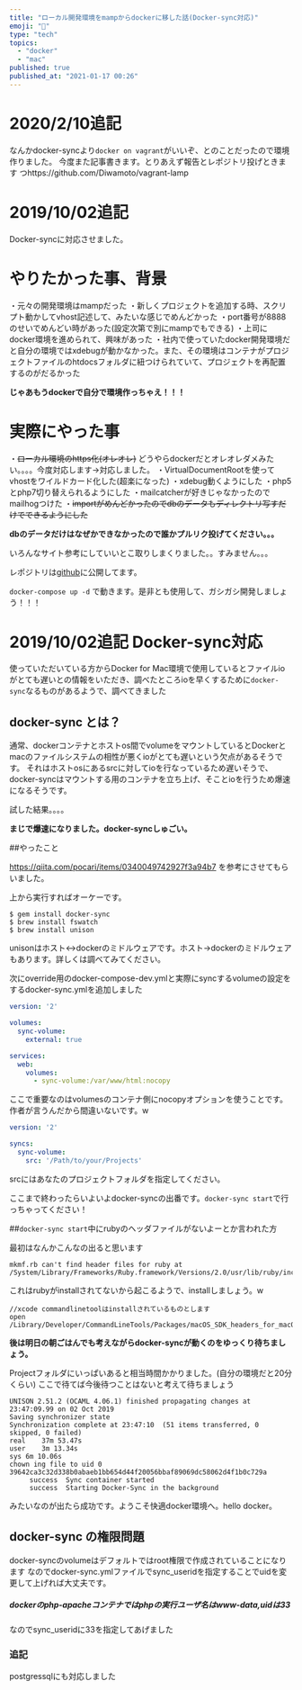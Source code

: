 ```yaml
---
title: "ローカル開発環境をmampからdockerに移した話(Docker-sync対応)"
emoji: "🤖"
type: "tech"
topics:
  - "docker"
  - "mac"
published: true
published_at: "2021-01-17 00:26"
---
```


# 2020/2/10追記
なんかdocker-syncより`docker on vagrant`がいいぞ、とのことだったので環境作りました。
今度また記事書きます。とりあえず報告とレポジトリ投げときます
つhttps://github.com/Diwamoto/vagrant-lamp

# 2019/10/02追記
Docker-syncに対応させました。


# やりたかった事、背景
・元々の開発環境はmampだった
・新しくプロジェクトを追加する時、スクリプト動かしてvhost記述して、みたいな感じでめんどかった
・port番号が8888のせいでめんどい時があった(設定次第で別にmampでもできる)
・上司にdocker環境を進められて、興味があった
・社内で使っていたdocker開発環境だと自分の環境ではxdebugが動かなかった。また、その環境はコンテナがプロジェクトファイルのhtdocsフォルダに紐つけられていて、プロジェクトを再配置するのがだるかった

**じゃあもうdockerで自分で環境作っちゃえ！！！**

# 実際にやった事
・~~ローカル環境のhttps化(オレオレ)~~ どうやらdockerだとオレオレダメみたい。。。。今度対応します->対応しました。
・VirtualDocumentRootを使ってvhostをワイルドカード化した(超楽になった)
・xdebug動くようにした
・php5とphp7切り替えられるようにした
・mailcatcherが好きじゃなかったのでmailhogつけた
・~~importがめんどかったのでdbのデータもディレクトリ写すだけでできるようにした~~

**dbのデータだけはなぜかできなかったので誰かプルリク投げてください。。。**


いろんなサイト参考にしていいとこ取りしまくりました。。すみません。。。

レポジトリは[github](https://github.com/Diwamoto/docker-lamp)に公開してます。

`docker-compose up -d` で動きます。是非とも使用して、ガシガシ開発しましょう！！！
# 2019/10/02追記 Docker-sync対応

使っていただいている方からDocker for Mac環境で使用しているとファイルioがとても遅いとの情報をいただき、調べたところioを早くするために`docker-sync`なるものがあるようで、調べてきました

## docker-sync とは？

通常、dockerコンテナとホストos間でvolumeをマウントしているとDockerとmacのファイルシステムの相性が悪くioがとても遅いという欠点があるそうです。
それはホストosにあるsrcに対してioを行なっているため遅いそうで、docker-syncはマウントする用のコンテナを立ち上げ、そことioを行うため爆速になるそうです。

試した結果。。。。

**まじで爆速になりました。docker-syncしゅごい。**

##やったこと

https://qiita.com/pocari/items/0340049742927f3a94b7
を参考にさせてもらいました。

上から実行すればオーケーです。


```
$ gem install docker-sync
$ brew install fswatch
$ brew install unison
```

unisonはホスト<->dockerのミドルウェアです。ホスト->dockerのミドルウェアもあります。詳しくは調べてみてください。

次にoverride用のdocker-compose-dev.ymlと実際にsyncするvolumeの設定をするdocker-sync.ymlを追加しました

```dockerfile:docker-compose-dev.yml
version: '2'

volumes:
  sync-volume:
    external: true

services:
  web:
    volumes:
      - sync-volume:/var/www/html:nocopy
```

ここで重要なのはvolumesのコンテナ側にnocopyオプションを使うことです。作者が言うんだから間違いないです。w

```dockerfile:docker-sync.yml
version: '2'

syncs:
  sync-volume:
    src: '/Path/to/your/Projects'
```

srcにはあなたのプロジェクトフォルダを指定してください。

ここまで終わったらいよいよdocker-syncの出番です。`docker-sync start`で行っちゃってください！

##`docker-sync start`中にrubyのヘッダファイルがないよーとか言われた方

最初はなんかこんなの出ると思います

```
mkmf.rb can't find header files for ruby at /System/Library/Frameworks/Ruby.framework/Versions/2.0/usr/lib/ruby/include/ruby.h
```

これはrubyがinstallされてないから起こるようで、installしましょう。w

```
//xcode commandlinetoolはinstallされているものとします
open /Library/Developer/CommandLineTools/Packages/macOS_SDK_headers_for_macOS_10.14.pkg
```

**後は明日の朝ごはんでも考えながらdocker-syncが動くのをゆっくり待ちましょう。**

Projectフォルダにいっぱいあると相当時間かかりました。(自分の環境だと20分くらい)
ここで待てば今後待つことはないと考えて待ちましょう

```
UNISON 2.51.2 (OCAML 4.06.1) finished propagating changes at 23:47:09.99 on 02 Oct 2019
Saving synchronizer state
Synchronization complete at 23:47:10  (51 items transferred, 0 skipped, 0 failed)
real	37m 53.47s
user	3m 13.34s
sys	6m 10.06s
chown ing file to uid 0
39642ca3c32d338b0abaeb1bb654d44f20056bbaf89069dc58062d4f1b0c729a
     success  Sync container started
     success  Starting Docker-Sync in the background
```
みたいなのが出たら成功です。ようこそ快適docker環境へ。hello docker。

## docker-sync の権限問題

docker-syncのvolumeはデフォルトではroot権限で作成されていることになります
なのでdocker-sync.ymlファイルでsync_useridを指定することでuidを変更して上げれば大丈夫です。
##### dockerのphp-apacheコンテナではphpの実行ユーザ名はwww-data,uidは33
なのでsync_useridに33を指定してあげました

### 追記
postgressqlにも対応しました
